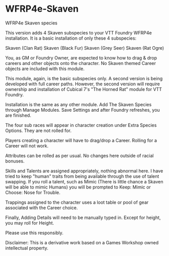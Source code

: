 # WFRP4e-Skaven
WFRP4e Skaven species

This version adds 4 Skaven subspecies to your VTT Foundry WFRP4e installation.
It is a basic installation of only these 4 subspecies:

Skaven (Clan Rat)
Skaven (Black Fur)
Skaven (Grey Seer)
Skaven (Rat Ogre)

You, as GM or Foundry Owner, are expected to know how to drag & drop careers and other objects onto the character.
No Skaven themed Career objects are included with this module.

This module, again, is the basic subspecies only. A second version is being developed with full career paths. However,
the second version will require ownership and installation of Cubical 7's "The Horned Rat" module for VTT Foundry.

Installation is the same as any other module. 
Add The Skaven Species through Manage Modules. 
Save Settings and after Foundry refreshes, you are finished. 

The four sub races will appear in character creation under Extra Species Options. They are not rolled for.

Players creating a character will have to drag/drop a Career. Rolling for a Career will not work.

Attributes can be rolled as per usual. No changes here outside of racial bonuses.

Skills and Talents are assigned appropriately, nothing abnormal here. I have tried to keep "human" traits from being
available through the use of talent swapping. If you roll a talent, such as Mimic (There is little chance a Skaven
will be able to mimic Humans) you will be prompted to Keep: Mimic or Choose: Nose for Trouble. 

Trappings assigned to the character uses a loot table or pool of gear associated with the Career choice.

Finally, Adding Details will need to be manually typed in. Except for height, you may roll for Height.



Please use this responsibly.



Disclaimer: This is a derivative work based on a Games Workshop owned intellectual property.
